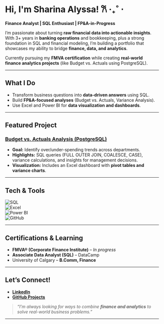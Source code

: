 # Hi, I'm Sharina Alyssa! 𐙚 ‧₊˚ ⋅

**Finance Analyst | SQL Enthusiast | FP&A-in-Progress**  

I’m passionate about turning **raw financial data into actionable insights**. With 3+ years in **banking operations** and bookkeeping, plus a strong foundation in SQL and financial modeling, I’m building a portfolio that showcases my ability to bridge **finance, data, and analytics**.  

Currently pursuing my **FMVA certification** while creating **real-world finance analytics projects** (like Budget vs. Actuals using PostgreSQL).  

---

## **What I Do**  
- Transform business questions into **data-driven answers** using SQL.  
- Build **FP&A-focused analyses** (Budget vs. Actuals, Variance Analysis).  
- Use Excel and Power BI for **data visualization and dashboards**.  

---

## **Featured Project**  
### [**Budget vs. Actuals Analysis (PostgreSQL)**](https://github.com/sharina-alyssa/budget-vs-actuals-sql)  
- **Goal:** Identify over/under-spending trends across departments.  
- **Highlights:** SQL queries (FULL OUTER JOIN, COALESCE, CASE), variance calculations, and insights for management decisions.  
- **Visualization:** Includes an Excel dashboard with **pivot tables and variance charts**.  

---

## **Tech & Tools**  
![SQL](https://img.shields.io/badge/SQL-PostgreSQL-blue?logo=postgresql)  
![Excel](https://img.shields.io/badge/Excel-Advanced-green?logo=microsoft-excel)  
![Power BI](https://img.shields.io/badge/PowerBI-Dashboards-yellow?logo=powerbi)  
![GitHub](https://img.shields.io/badge/GitHub-Portfolio-black?logo=github)  

---

## **Certifications & Learning**  
- **FMVA® (Corporate Finance Institute)** – *In progress*  
- **Associate Data Analyst (SQL)** – DataCamp  
- University of Calgary – **B.Comm, Finance**

---

## **Let’s Connect!**  
- **[LinkedIn](https://www.linkedin.com/in/sharinacelestra/)**  
- **[GitHub Projects](https://github.com/sharina-alyssa)**  

> _“I’m always looking for ways to combine **finance and analytics** to solve real-world business problems.”_

---

